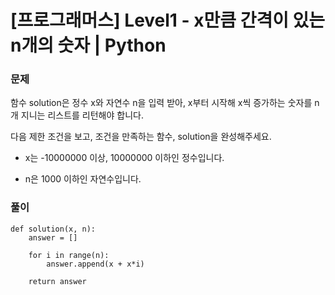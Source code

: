 # [프로그래머스] Level1 - x만큼 간격이 있는 n개의 숫자 | Python

### 문제
함수 solution은 정수 x와 자연수 n을 입력 받아, x부터 시작해 x씩 증가하는 숫자를 n개 지니는 리스트를 리턴해야 합니다.

다음 제한 조건을 보고, 조건을 만족하는 함수, solution을 완성해주세요.

+ x는 -10000000 이상, 10000000 이하인 정수입니다.

+ n은 1000 이하인 자연수입니다.


### 풀이
```
def solution(x, n):
    answer = []

    for i in range(n):
        answer.append(x + x*i)

    return answer
```
